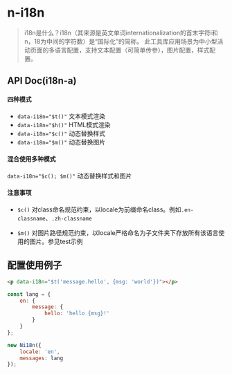 # n-i18n

> i18n是什么？i18n（其来源是英文单词internationalization的首末字符i和n，18为中间的字符数）是“国际化”的简称。
> 此工具库应用场景为中小型活动页面的多语言配置，支持文本配置（可简单传参），图片配置，样式配置。

## API Doc(i18n-a)

#### 四种模式

- `data-i18n="$t()"` 文本模式渲染
- `data-i18n="$h()"` HTML模式渲染
- `data-i18n="$c()"` 动态替换样式
- `data-i18n="$m()"` 动态替换图片

#### 混合使用多种模式

`data-i18n="$c(); $m()"` 动态替换样式和图片

#### 注意事项

- `$c()` 对class命名规范约束，以locale为前缀命名class。例如`.en-classname`、`.zh-classname`

- `$m()` 对图片路径规范约束，以locale严格命名为子文件夹下存放所有该语言使用的图片。参见test示例

## 配置使用例子

```html
<p data-i18n="$t('message.hello', {msg: 'world'})"></p>
```

```javascript
const lang = {
    en: {
        message: {
            hello: 'hello {msg}!'
        }
    }
};

new Ni18n({
    locale: 'en',
    messages: lang
});
```